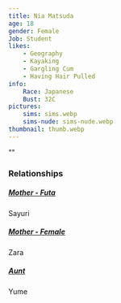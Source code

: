 ```yaml
---
title: Nia Matsuda
age: 18
gender: Female
Job: Student
likes: 
    - Geography
    - Kayaking
    - Gargling Cum
    - Having Hair Pulled
info:
    Race: Japanese
    Bust: 32C
pictures:
    sims: sims.webp
    sims-nude: sims-nude.webp
thumbnail: thumb.webp
---
```


""



### Relationships

##### [Mother - Futa](/characters/Sayuri-Matsuda)

Sayuri

##### [Mother - Female](/characters/Zara-Matsuda)

Zara

##### [Aunt](/characters/Yume-Matsuda)

Yume